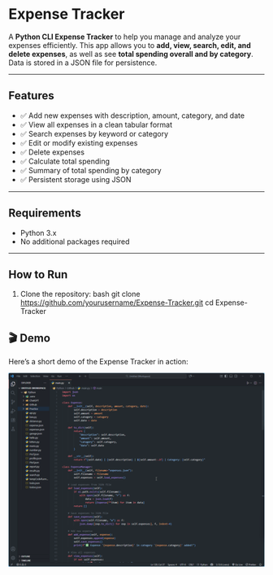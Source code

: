 # Expense Tracker

A **Python CLI Expense Tracker** to help you manage and analyze your expenses efficiently. This app allows you to **add, view, search, edit, and delete expenses**, as well as see **total spending overall and by category**. Data is stored in a JSON file for persistence.

---

## Features

- ✅ Add new expenses with description, amount, category, and date  
- ✅ View all expenses in a clean tabular format  
- ✅ Search expenses by keyword or category  
- ✅ Edit or modify existing expenses  
- ✅ Delete expenses  
- ✅ Calculate total spending  
- ✅ Summary of total spending by category  
- ✅ Persistent storage using JSON  

---

## Requirements

- Python 3.x  
- No additional packages required  

---

## How to Run

1. Clone the repository:
bash
git clone https://github.com/yourusername/Expense-Tracker.git
cd Expense-Tracker

## 🎬 Demo
Here’s a short demo of the Expense Tracker in action:

![Expense Tracker Demo](demo.gif)

